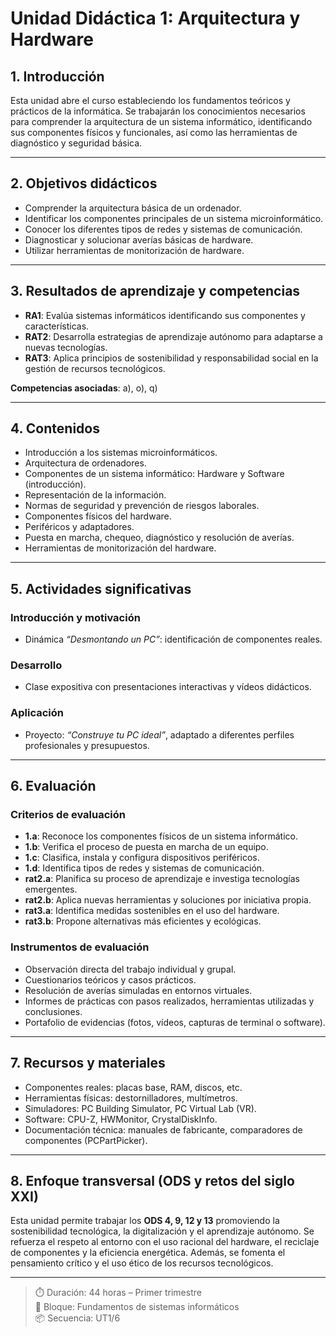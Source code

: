 # Unidad Didáctica 1: Arquitectura y Hardware

## 1. Introducción

Esta unidad abre el curso estableciendo los fundamentos teóricos y prácticos de la informática. Se trabajarán los conocimientos necesarios para comprender la arquitectura de un sistema informático, identificando sus componentes físicos y funcionales, así como las herramientas de diagnóstico y seguridad básica.

---

## 2. Objetivos didácticos

- Comprender la arquitectura básica de un ordenador.
- Identificar los componentes principales de un sistema microinformático.
- Conocer los diferentes tipos de redes y sistemas de comunicación.
- Diagnosticar y solucionar averías básicas de hardware.
- Utilizar herramientas de monitorización de hardware.

---

## 3. Resultados de aprendizaje y competencias

- **RA1**: Evalúa sistemas informáticos identificando sus componentes y características.
- **RAT2**: Desarrolla estrategias de aprendizaje autónomo para adaptarse a nuevas tecnologías.
- **RAT3**: Aplica principios de sostenibilidad y responsabilidad social en la gestión de recursos tecnológicos.

**Competencias asociadas**: a), o), q)

---

## 4. Contenidos

- Introducción a los sistemas microinformáticos.
- Arquitectura de ordenadores.
- Componentes de un sistema informático: Hardware y Software (introducción).
- Representación de la información.
- Normas de seguridad y prevención de riesgos laborales.
- Componentes físicos del hardware.
- Periféricos y adaptadores.
- Puesta en marcha, chequeo, diagnóstico y resolución de averías.
- Herramientas de monitorización del hardware.

---

## 5. Actividades significativas

### Introducción y motivación
- Dinámica *“Desmontando un PC”*: identificación de componentes reales.
  
### Desarrollo
- Clase expositiva con presentaciones interactivas y vídeos didácticos.
  
### Aplicación
- Proyecto: *“Construye tu PC ideal”*, adaptado a diferentes perfiles profesionales y presupuestos.

---

## 6. Evaluación

### Criterios de evaluación
- **1.a**: Reconoce los componentes físicos de un sistema informático.
- **1.b**: Verifica el proceso de puesta en marcha de un equipo.
- **1.c**: Clasifica, instala y configura dispositivos periféricos.
- **1.d**: Identifica tipos de redes y sistemas de comunicación.
- **rat2.a**: Planifica su proceso de aprendizaje e investiga tecnologías emergentes.
- **rat2.b**: Aplica nuevas herramientas y soluciones por iniciativa propia.
- **rat3.a**: Identifica medidas sostenibles en el uso del hardware.
- **rat3.b**: Propone alternativas más eficientes y ecológicas.

### Instrumentos de evaluación
- Observación directa del trabajo individual y grupal.
- Cuestionarios teóricos y casos prácticos.
- Resolución de averías simuladas en entornos virtuales.
- Informes de prácticas con pasos realizados, herramientas utilizadas y conclusiones.
- Portafolio de evidencias (fotos, vídeos, capturas de terminal o software).

---

## 7. Recursos y materiales

- Componentes reales: placas base, RAM, discos, etc.
- Herramientas físicas: destornilladores, multímetros.
- Simuladores: PC Building Simulator, PC Virtual Lab (VR).
- Software: CPU-Z, HWMonitor, CrystalDiskInfo.
- Documentación técnica: manuales de fabricante, comparadores de componentes (PCPartPicker).

---

## 8. Enfoque transversal (ODS y retos del siglo XXI)

Esta unidad permite trabajar los **ODS 4, 9, 12 y 13** promoviendo la sostenibilidad tecnológica, la digitalización y el aprendizaje autónomo. Se refuerza el respeto al entorno con el uso racional del hardware, el reciclaje de componentes y la eficiencia energética. Además, se fomenta el pensamiento crítico y el uso ético de los recursos tecnológicos.

---

> ⏱️ Duración: 44 horas – Primer trimestre  
> 🧩 Bloque: Fundamentos de sistemas informáticos  
> 📦 Secuencia: UT1/6

